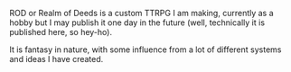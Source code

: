 ROD or Realm of Deeds is a custom TTRPG I am making, currently as a hobby but I may publish it one day in the future (well, technically it is published here, so hey-ho).

It is fantasy in nature, with some influence from a lot of different systems and ideas I have created.
